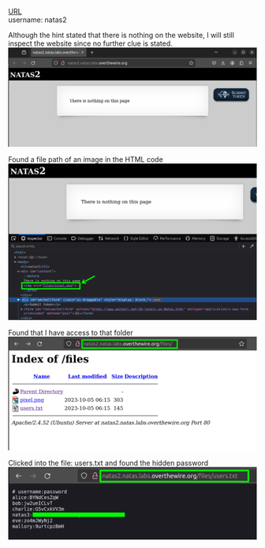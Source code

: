 [URL](http://natas2.natas.labs.overthewire.org) <br>
username: natas2 <br>

Although the hint stated that there is nothing on the website, I will still inspect the website since no further clue is stated. <br>
![Level2.png](https://github.com/Johnchauyu/NatasOverTheWire-writeup/blob/main/Screenshots/Level2/Level2.png) <br>

Found a file path of an image in the HTML code <br>
![Level2_path.png](https://github.com/Johnchauyu/NatasOverTheWire-writeup/blob/main/Screenshots/Level2/Level2_path.png) <br>

Found that I have access to that folder <br>
![Level2_folder.png](https://github.com/Johnchauyu/NatasOverTheWire-writeup/blob/main/Screenshots/Level2/Level2_folder.png) <br>

Clicked into the file: users.txt and found the hidden password <br>
![Level2_usertxt.png](https://github.com/Johnchauyu/NatasOverTheWire-writeup/blob/main/Screenshots/Level2/Level2_usertxt.png) <br>
